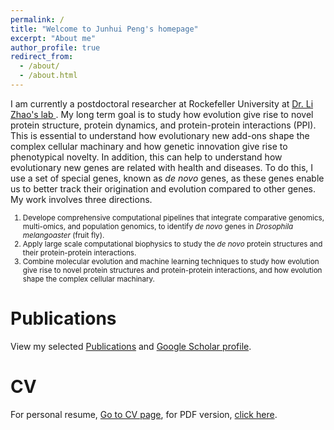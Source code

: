 ```yaml
---
permalink: /
title: "Welcome to Junhui Peng's homepage"
excerpt: "About me"
author_profile: true
redirect_from: 
  - /about/
  - /about.html
---
```

I am currently a postdoctoral researcher at Rockefeller University at <a href="https://zhaolab.rockefeller.edu">Dr. Li Zhao's lab </a>. My long term goal is to study how evolution give rise to novel protein structure, protein dynamics, and protein-protein interactions (PPI). This is essential to understand how evolutionary new add-ons shape the complex cellular machinary and how genetic innovation give rise to phenotypical novelty. In addition, this can help to understand how evolutionary new genes are related with health and diseases. To do this, I use a set of special genes, known as <i>de novo</i> genes, as these genes enable us to better track their origination and evolution compared to other genes. My work involves three directions. 
<small> 
  1. Develope comprehensive computational pipelines that integrate comparative genomics, multi-omics, and population genomics, to identify <i>de novo</i> genes in <i>Drosophila melangoaster</i> (fruit fly).  
  2. Apply large scale computational biophysics to study the <i>de novo</i> protein structures and their protein-protein interactions.   
  3. Combine molecular evolution and machine learning techniques to study how evolution give rise to novel protein structures and protein-protein interactions, and how evolution shape the complex cellular machinary.  
</small>

Publications
======
View my selected [Publications](https://jhpanda.github.io/publications) and <a href="https://scholar.google.com/citations?user=c5EdqCYAAAAJ&hl=en">Google Scholar profile</a>.

CV
======
For personal resume, [Go to CV page](https://jhpanda.github.io/cv), for PDF version, <a href="https://jhpanda.github.io/files/JunhuiPeng_CV.pdf">click here</a>.
